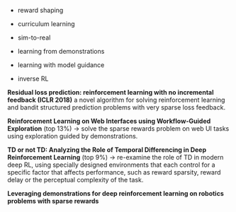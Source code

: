 * reward shaping 

* curriculum learning
* sim-to-real
* learning from demonstrations
* learning with model guidance
* inverse RL



**Residual loss prediction: reinforcement learning with no incremental feedback (ICLR 2018)**
a novel algorithm for solving reinforcement learning and bandit structured prediction problems with very sparse loss feedback.

**Reinforcement Learning on Web Interfaces using Workflow-Guided Exploration** (top 13%) -> solve the sparse rewards problem on web UI tasks using exploration guided by demonstrations.

**TD or not TD: Analyzing the Role of Temporal Differencing in Deep Reinforcement Learning** (top 9%) -> re-examine the role of TD in modern deep RL, using specially designed environments that each control for a specific factor that affects performance, such as reward sparsity, reward delay or the perceptual complexity of the task.


**Leveraging demonstrations for deep reinforcement learning on robotics problems with sparse rewards**